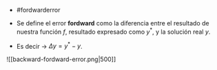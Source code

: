 - #fordwarderror

- Se define el error **fordward** como la diferencia entre el resultado de nuestra función $f$, resultado expresado como $y^*$, y la solución real $y$.
- Es decir -> $\Delta y=y^*-y$.

![[backward-fordward-error.png|500]]

